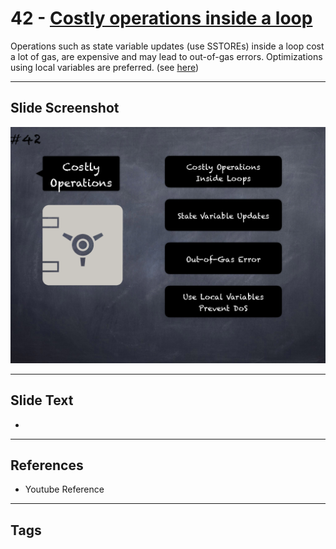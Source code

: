 # 42 - [Costly operations inside a loop](Costly%20operations%20inside%20a%20loop.md)
Operations such as state variable updates (use SSTOREs) inside a loop cost a lot of gas, are expensive and may lead to out-of-gas errors. Optimizations using local variables are preferred. (see [here](https://github.com/crytic/slither/wiki/Detector-Documentation#costly-operations-inside-a-loop))
___
## Slide Screenshot
![042.png](../images/pitfalls_and_best_practices101/042.png)
___
## Slide Text
- 
___
## References
- Youtube Reference
___
## Tags